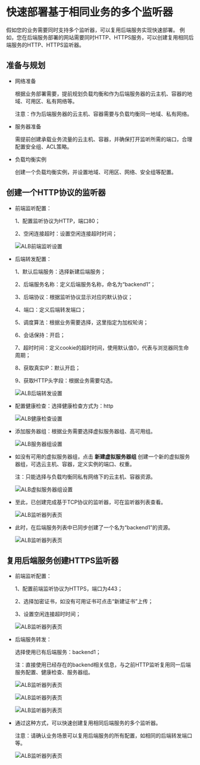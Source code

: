 # 快速部署基于相同业务的多个监听器

假如您的业务需要同时支持多个监听器，可以复用后端服务实现快速部署。
例如，您在后端服务部署的网站需要同时HTTP、HTTPS服务，可以创建复用相同后端服务的HTTP、HTTPS监听器。

## 准备与规划

- 网络准备

	根据业务部署需要，提前规划负载均衡和作为后端服务器的云主机、容器的地域、可用区、私有网络等。
	
	注意：作为后端服务器的云主机、容器需要与负载均衡同一地域、私有网络。

- 服务器准备

	需提前创建承载业务流量的云主机、容器，并确保打开监听所需的端口，合理配置安全组、ACL策略。

- 负载均衡实例

	创建一个负载均衡实例，并设置地域、可用区、网络、安全组等配置。

## 创建一个HTTP协议的监听器

- 前端监听配置：
	
	1、配置监听协议为HTTP，端口80；

	2、空闲连接超时：设置空闲连接超时时间；

	![ALB前端监听设置](../../../../image/Networking/ALB/ALB-080.png)

- 后端转发配置：
	
	1、默认后端服务：选择新建后端服务；

	2、后端服务名称：定义后端服务名称，命名为“backend1”；

	3、后端协议：根据监听协议显示对应的默认协议；

	4、端口：定义后端转发端口；

	5、调度算法：根据业务需要选择，这里指定为加权轮询；

	6、会话保持：开启；
	
	7、超时时间：定义cookie的超时时间，使用默认值0，代表与浏览器同生命周期；
	
	8、获取真实IP：默认开启；

	9、获取HTTP头字段：根据业务需要勾选。

	![ALB后端转发设置](../../../../image/Networking/ALB/ALB-081.png)

- 配置健康检查：选择健康检查方式为：http

	![ALB健康检查设置](../../../../image/Networking/ALB/ALB-082.png)

- 添加服务器组：根据业务需要选择虚拟服务器组、高可用组。

	![ALB服务器组设置](../../../../image/Networking/ALB/ALB-083.png)

- 如没有可用的虚拟服务器组，点击 **新建虚拟服务器组** 创建一个新的虚拟服务器组，可选云主机、容器，定义实例的端口、权重。
	
	注：只能选择与负载均衡同私有网络下的云主机、容器资源。

	![ALB虚拟服务器组设置](../../../../image/Networking/ALB/ALB-084.png)

- 至此，已创建完成基于TCP协议的监听器，可在监听器列表查看。

	![ALB监听器列表页](../../../../image/Networking/ALB/ALB-085.png)

- 此时，在后端服务列表中已同步创建了一个名为“backend1”的资源。

	![ALB监听器列表页](../../../../image/Networking/ALB/ALB-086.png)

## 复用后端服务创建HTTPS监听器

- 前端监听配置：

	1、配置前端监听协议为HTTPS，端口为443；

	2、选择加密证书，如没有可用证书可点击“新建证书”上传；

	3、设置空闲连接超时时间；

	![ALB监听器列表页](../../../../image/Networking/ALB/ALB-087.png)

- 后端服务转发：

	选择使用已有后端服务：backend1；
	
	注：直接使用已经存在的backend相关信息，与之前HTTP监听复用同一后端服务配置、健康检查、服务器组。

	![ALB监听器列表页](../../../../image/Networking/ALB/ALB-088.png)

	![ALB监听器列表页](../../../../image/Networking/ALB/ALB-089.png)

	![ALB监听器列表页](../../../../image/Networking/ALB/ALB-090.png)

- 通过这种方式，可以快速创建复用相同后端服务的多个监听器。

	注意：请确认业务场景可以复用后端服务的所有配置，如相同的后端转发端口等。

	![ALB监听器列表页](../../../../image/Networking/ALB/ALB-091.png)
